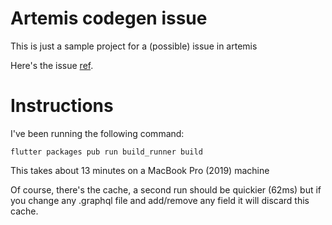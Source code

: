 # Artemis codegen issue

This is just a sample project for a (possible) issue in artemis

Here's the issue [ref](https://github.com/comigor/artemis/issues/181).

# Instructions

I've been running the following command:
```
flutter packages pub run build_runner build
```

This takes about 13 minutes on a MacBook Pro (2019) machine

Of course, there's the cache, a second run should be quickier (62ms)
but if you change any .graphql file and add/remove any field it will
discard this cache. 